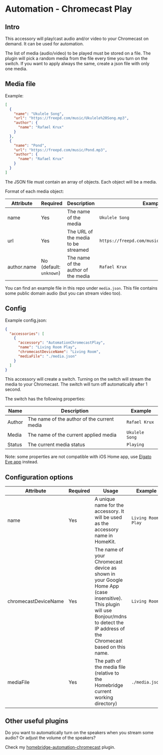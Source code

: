 
# Automation - Chromecast Play  

## Intro
This accessory will play/cast audio and/or video to your Chromecast on demand. It can be used for automation.

The list of media (audio/video) to be played must be stored on a file. The plugin will pick a random media from the file every time you turn on the switch. If you want to apply always the same, create a json file with only one media.

## Media file

Example:

```json
[
  {
    "name": "Ukulele Song",
    "url": "https://freepd.com/music/Ukulele%20Song.mp3",
    "author": {
      "name": "Rafael Krux"
    }
  },
  {
    "name": "Pond",
    "url": "https://freepd.com/music/Pond.mp3",
    "author": {
      "name": "Rafael Krux"
    }
  }
]
```

The JSON file must contain an array of objects. Each object will be a media.

Format of each media object:

| Attribute | Required | Description | Example |
|-----------|----------|-------------|---------|
| name | Yes | The name of the media | `Ukulele Song` |
| url | Yes | The URL of the media to be streamed | `https://freepd.com/music/Ukulele%20Song.mp3` |
| author.name | No (default: `unknown`) | The name of the author of the media | `Rafael Krux` |


You can find an example file in this repo under `media.json`. This file contains some public domain audio (but you can stream video too). 


## Config
  
Example config.json:  
  
```json
{
  "accessories": [
    {
      "accessory": "AutomationChromecastPlay",
      "name": "Living Room Play",
      "chromecastDeviceName": "Living Room",
      "mediaFile": "./media.json"
    }
  ]
}
```

This accessory will create a switch. Turning on the switch will stream the media to your Chromecast. The switch will turn off automatically after 1 second.

The switch has the following properties:

| Name | Description | Example |
|------|-------------|---------|
| Author | The name of the author of the current media | `Rafael Krux` |
| Media |The name of the current applied media | `Ukulele Song` |
| Status |The current media status | `Playing` |

Note: some properties are not compatible with iOS Home app, use [Elgato Eve app](https://itunes.apple.com/us/app/elgato-eve/id917695792?mt=8) instead.
  
## Configuration options  
  
| Attribute | Required | Usage | Example |
|-----------|----------|-------|---------|
| name | Yes | A unique name for the accessory. It will be used as the accessory name in HomeKit. | `Living Room Play` |
| chromecastDeviceName | Yes | The name of your Chromecast device as shown in your Google Home App (case insensitive). This plugin will use Bonjour/mdns to detect the IP address of the Chromecast based on this name. | `Living Room` |
| mediaFile | Yes | The path of the media file (relative to the Homebridge current working directory) | `./media.json` |

## Other useful plugins
Do you want to automatically turn on the speakers when you stream some audio? Or adjust the volume of the speakers?

Check my [homebridge-automation-chromecast](https://github.com/paolotremadio/homebridge-automation-chromecast) plugin.
